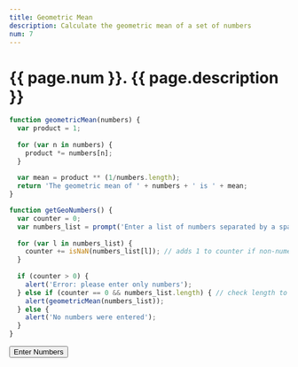 ```yaml
---
title: Geometric Mean
description: Calculate the geometric mean of a set of numbers
num: 7
---
```


# {{ page.num }}. {{ page.description }}

<script src="/cse/day03/geometricMean.js"></script>

```javascript
function geometricMean(numbers) {
  var product = 1;
  
  for (var n in numbers) {
    product *= numbers[n];
  }
  
  var mean = product ** (1/numbers.length);
  return 'The geometric mean of ' + numbers + ' is ' + mean;
}

function getGeoNumbers() {
  var counter = 0;
  var numbers_list = prompt('Enter a list of numbers separated by a space: ').split(' ');
  
  for (var l in numbers_list) {
    counter += isNaN(numbers_list[l]); // adds 1 to counter if non-numeric character in numbers_list
  }
  
  if (counter > 0) {
    alert('Error: please enter only numbers');
  } else if (counter == 0 && numbers_list.length) { // check length to avoid dividing by 0
    alert(geometricMean(numbers_list));
  } else {
    alert('No numbers were entered');
  }
}
```

<button type="button" onclick="getGeoNumbers()">Enter Numbers</button>
